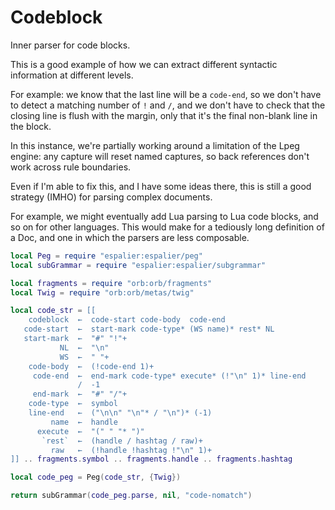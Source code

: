 # Codeblock


  Inner parser for code blocks.


This is a good example of how we can extract different syntactic information
at different levels.


For example: we know that the last line will be a ``code-end``, so we don't have
to detect a matching number of ``!`` and ``/``, and we don't have to check that
the closing line is flush with the margin, only that it's the final non-blank
line in the block.


In this instance, we're partially working around a limitation of the Lpeg
engine: any capture will reset named captures, so back references don't work
across rule boundaries.


Even if I'm able to fix this, and I have some ideas there, this is still a
good strategy (IMHO) for parsing complex documents.


For example, we might eventually add Lua parsing to Lua code blocks, and so
on for other languages.  This would make for a tediously long definition of
a Doc, and one in which the parsers are less composable.

```lua
local Peg = require "espalier:espalier/peg"
local subGrammar = require "espalier:espalier/subgrammar"

local fragments = require "orb:orb/fragments"
local Twig = require "orb:orb/metas/twig"
```
```lua
local code_str = [[
    codeblock  ←  code-start code-body  code-end
   code-start  ←  start-mark code-type* (WS name)* rest* NL
   start-mark  ←  "#" "!"+
           NL  ←  "\n"
           WS  ←  " "+
    code-body  ←  (!code-end 1)+
     code-end  ←  end-mark code-type* execute* (!"\n" 1)* line-end
               /  -1
     end-mark  ←  "#" "/"+
    code-type  ←  symbol
    line-end   ←  ("\n\n" "\n"* / "\n")* (-1)
         name  ←  handle
      execute  ←  "(" " "* ")"
       `rest`  ←  (handle / hashtag / raw)+
         raw   ←  (!handle !hashtag !"\n" 1)+
]] .. fragments.symbol .. fragments.handle .. fragments.hashtag
```
```lua
local code_peg = Peg(code_str, {Twig})
```
```lua
return subGrammar(code_peg.parse, nil, "code-nomatch")
```
